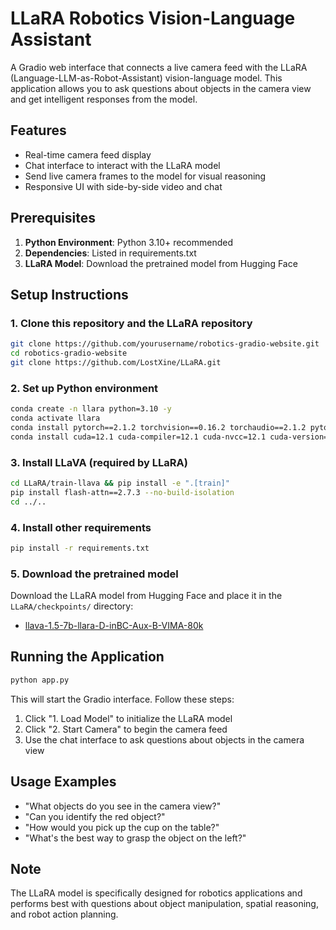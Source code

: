 # LLaRA Robotics Vision-Language Assistant

A Gradio web interface that connects a live camera feed with the LLaRA (Language-LLM-as-Robot-Assistant) vision-language model. This application allows you to ask questions about objects in the camera view and get intelligent responses from the model.

## Features

- Real-time camera feed display
- Chat interface to interact with the LLaRA model
- Send live camera frames to the model for visual reasoning
- Responsive UI with side-by-side video and chat

## Prerequisites

1. **Python Environment**: Python 3.10+ recommended
2. **Dependencies**: Listed in requirements.txt
3. **LLaRA Model**: Download the pretrained model from Hugging Face

## Setup Instructions

### 1. Clone this repository and the LLaRA repository

```bash
git clone https://github.com/yourusername/robotics-gradio-website.git
cd robotics-gradio-website
git clone https://github.com/LostXine/LLaRA.git
```

### 2. Set up Python environment

```bash
conda create -n llara python=3.10 -y
conda activate llara
conda install pytorch==2.1.2 torchvision==0.16.2 torchaudio==2.1.2 pytorch-cuda=12.1 -c pytorch -c nvidia
conda install cuda=12.1 cuda-compiler=12.1 cuda-nvcc=12.1 cuda-version=12.1 -c nvidia
```

### 3. Install LLaVA (required by LLaRA)

```bash
cd LLaRA/train-llava && pip install -e ".[train]"
pip install flash-attn==2.7.3 --no-build-isolation
cd ../..
```

### 4. Install other requirements

```bash
pip install -r requirements.txt
```

### 5. Download the pretrained model

Download the LLaRA model from Hugging Face and place it in the `LLaRA/checkpoints/` directory:

- [llava-1.5-7b-llara-D-inBC-Aux-B-VIMA-80k](https://huggingface.co/variante/llava-1.5-7b-llara-D-inBC-Aux-B-VIMA-80k)

## Running the Application

```bash
python app.py
```

This will start the Gradio interface. Follow these steps:

1. Click "1. Load Model" to initialize the LLaRA model
2. Click "2. Start Camera" to begin the camera feed
3. Use the chat interface to ask questions about objects in the camera view

## Usage Examples

- "What objects do you see in the camera view?"
- "Can you identify the red object?"
- "How would you pick up the cup on the table?"
- "What's the best way to grasp the object on the left?"

## Note

The LLaRA model is specifically designed for robotics applications and performs best with questions about object manipulation, spatial reasoning, and robot action planning.
